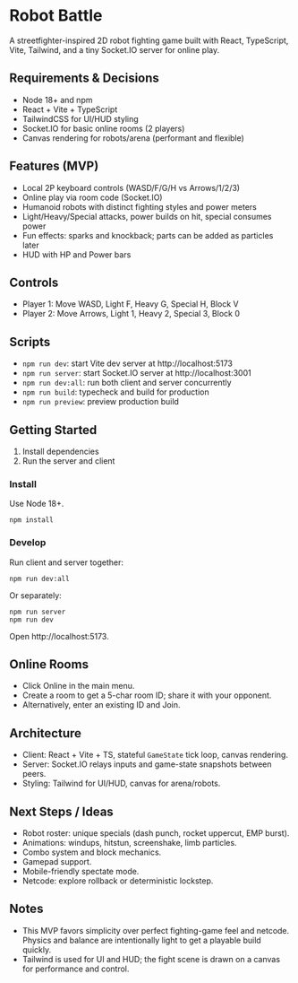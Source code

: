 # Robot Battle

A streetfighter-inspired 2D robot fighting game built with React, TypeScript, Vite, Tailwind, and a tiny Socket.IO server for online play.

## Requirements & Decisions

- Node 18+ and npm
- React + Vite + TypeScript
- TailwindCSS for UI/HUD styling
- Socket.IO for basic online rooms (2 players)
- Canvas rendering for robots/arena (performant and flexible)

## Features (MVP)

- Local 2P keyboard controls (WASD/F/G/H vs Arrows/1/2/3)
- Online play via room code (Socket.IO)
- Humanoid robots with distinct fighting styles and power meters
- Light/Heavy/Special attacks, power builds on hit, special consumes power
- Fun effects: sparks and knockback; parts can be added as particles later
- HUD with HP and Power bars

## Controls

- Player 1: Move WASD, Light F, Heavy G, Special H, Block V
- Player 2: Move Arrows, Light 1, Heavy 2, Special 3, Block 0

## Scripts

- `npm run dev`: start Vite dev server at http://localhost:5173
- `npm run server`: start Socket.IO server at http://localhost:3001
- `npm run dev:all`: run both client and server concurrently
- `npm run build`: typecheck and build for production
- `npm run preview`: preview production build

## Getting Started

1. Install dependencies
2. Run the server and client

### Install

Use Node 18+.

```
npm install
```

### Develop

Run client and server together:

```
npm run dev:all
```

Or separately:

```
npm run server
npm run dev
```

Open http://localhost:5173.

## Online Rooms

- Click Online in the main menu.
- Create a room to get a 5-char room ID; share it with your opponent.
- Alternatively, enter an existing ID and Join.

## Architecture

- Client: React + Vite + TS, stateful `GameState` tick loop, canvas rendering.
- Server: Socket.IO relays inputs and game-state snapshots between peers.
- Styling: Tailwind for UI/HUD, canvas for arena/robots.

## Next Steps / Ideas

- Robot roster: unique specials (dash punch, rocket uppercut, EMP burst).
- Animations: windups, hitstun, screenshake, limb particles.
- Combo system and block mechanics.
- Gamepad support.
- Mobile-friendly spectate mode.
- Netcode: explore rollback or deterministic lockstep.

## Notes

- This MVP favors simplicity over perfect fighting-game feel and netcode. Physics and balance are intentionally light to get a playable build quickly.
- Tailwind is used for UI and HUD; the fight scene is drawn on a canvas for performance and control.
